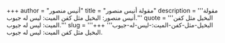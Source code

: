 +++
author = "أنيس منصور"
title = "مقولة أنيس منصور"
description = '''مقولة أنيس منصور: البخيل مثل كفن الميت: ليس له جيوب.'''
quote = '''البخيل مثل كفن الميت: ليس له جيوب.'''
slug = '''البخيل-مثل-كفن-الميت:-ليس-له-جيوب'''
+++
البخيل مثل كفن الميت: ليس له جيوب.
